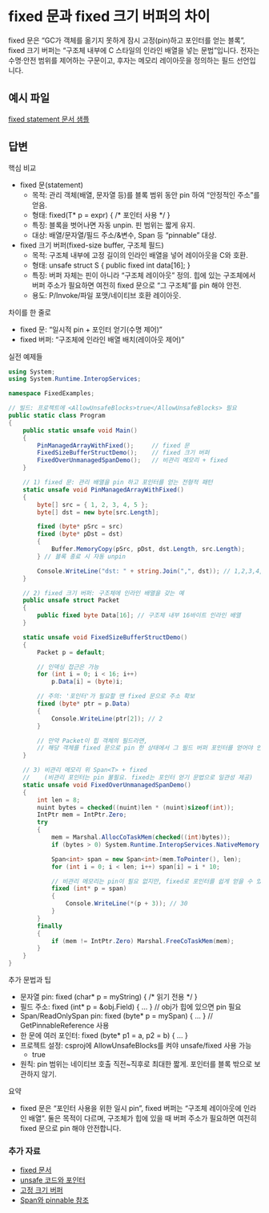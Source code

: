 # fixed 문과 fixed 크기 버퍼의 차이
fixed 문은 “GC가 객체를 옮기지 못하게 잠시 고정(pin)하고 포인터를 얻는 블록”, fixed 크기 버퍼는 “구조체 내부에 C 스타일의 인라인 배열을 넣는 문법”입니다. 전자는 수명·안전 범위를 제어하는 구문이고, 후자는 메모리 레이아웃을 정의하는 필드 선언입니다.

## 예시 파일
[fixed statement 문서 샘플](https://learn.microsoft.com/dotnet/csharp/language-reference/keywords/fixed)

## 답변
핵심 비교
- fixed 문(statement)
  - 목적: 관리 객체(배열, 문자열 등)를 블록 범위 동안 pin 하여 “안정적인 주소”를 얻음.
  - 형태: fixed(T* p = expr) { /* 포인터 사용 */ }
  - 특징: 블록을 벗어나면 자동 unpin. 핀 범위는 짧게 유지.
  - 대상: 배열/문자열/필드 주소/&변수, Span<T> 등 “pinnable” 대상.
- fixed 크기 버퍼(fixed-size buffer, 구조체 필드)
  - 목적: 구조체 내부에 고정 길이의 인라인 배열을 넣어 레이아웃을 C와 호환.
  - 형태: unsafe struct S { public fixed int data[16]; }
  - 특징: 버퍼 자체는 핀이 아니라 “구조체 레이아웃” 정의. 힙에 있는 구조체에서 버퍼 주소가 필요하면 여전히 fixed 문으로 “그 구조체”를 pin 해야 안전.
  - 용도: P/Invoke/파일 포맷/네이티브 호환 레이아웃.

차이를 한 줄로
- fixed 문: “일시적 pin + 포인터 얻기(수명 제어)”
- fixed 버퍼: “구조체에 인라인 배열 배치(레이아웃 제어)”

실전 예제들
````csharp
using System;
using System.Runtime.InteropServices;

namespace FixedExamples;

// 빌드: 프로젝트에 <AllowUnsafeBlocks>true</AllowUnsafeBlocks> 필요
public static class Program
{
    public static unsafe void Main()
    {
        PinManagedArrayWithFixed();     // fixed 문
        FixedSizeBufferStructDemo();    // fixed 크기 버퍼
        FixedOverUnmanagedSpanDemo();   // 비관리 메모리 + fixed
    }

    // 1) fixed 문: 관리 배열을 pin 하고 포인터를 얻는 전형적 패턴
    static unsafe void PinManagedArrayWithFixed()
    {
        byte[] src = { 1, 2, 3, 4, 5 };
        byte[] dst = new byte[src.Length];

        fixed (byte* pSrc = src)
        fixed (byte* pDst = dst)
        {
            Buffer.MemoryCopy(pSrc, pDst, dst.Length, src.Length);
        } // 블록 종료 시 자동 unpin

        Console.WriteLine("dst: " + string.Join(",", dst)); // 1,2,3,4,5
    }

    // 2) fixed 크기 버퍼: 구조체에 인라인 배열을 갖는 예
    public unsafe struct Packet
    {
        public fixed byte Data[16]; // 구조체 내부 16바이트 인라인 배열
    }

    static unsafe void FixedSizeBufferStructDemo()
    {
        Packet p = default;

        // 인덱싱 접근은 가능
        for (int i = 0; i < 16; i++)
            p.Data[i] = (byte)i;

        // 주의: '포인터'가 필요할 땐 fixed 문으로 주소 확보
        fixed (byte* ptr = p.Data)
        {
            Console.WriteLine(ptr[2]); // 2
        }

        // 만약 Packet이 힙 객체의 필드라면,
        // 해당 객체를 fixed 문으로 pin 한 상태에서 그 필드 버퍼 포인터를 얻어야 안전.
    }

    // 3) 비관리 메모리 위 Span<T> + fixed
    //    (비관리 포인터는 pin 불필요. fixed는 포인터 얻기 문법으로 일관성 제공)
    static unsafe void FixedOverUnmanagedSpanDemo()
    {
        int len = 8;
        nuint bytes = checked((nuint)len * (nuint)sizeof(int));
        IntPtr mem = IntPtr.Zero;
        try
        {
            mem = Marshal.AllocCoTaskMem(checked((int)bytes));
            if (bytes > 0) System.Runtime.InteropServices.NativeMemory.Clear(mem.ToPointer(), bytes);

            Span<int> span = new Span<int>(mem.ToPointer(), len);
            for (int i = 0; i < len; i++) span[i] = i * 10;

            // 비관리 메모리는 pin이 필요 없지만, fixed로 포인터를 쉽게 얻을 수 있음
            fixed (int* p = span)
            {
                Console.WriteLine(*(p + 3)); // 30
            }
        }
        finally
        {
            if (mem != IntPtr.Zero) Marshal.FreeCoTaskMem(mem);
        }
    }
}
````

추가 문법과 팁
- 문자열 pin: fixed (char* p = myString) { /* 읽기 전용 */ }
- 필드 주소: fixed (int* p = &obj.Field) { ... }  // obj가 힙에 있으면 pin 필요
- Span/ReadOnlySpan pin: fixed (byte* p = mySpan) { ... }  // GetPinnableReference 사용
- 한 문에 여러 포인터: fixed (byte* p1 = a, p2 = b) { ... }
- 프로젝트 설정: csproj에 AllowUnsafeBlocks를 켜야 unsafe/fixed 사용 가능
  - <AllowUnsafeBlocks>true</AllowUnsafeBlocks>
- 원칙: pin 범위는 네이티브 호출 직전~직후로 최대한 짧게. 포인터를 블록 밖으로 보관하지 않기.

요약
- fixed 문은 “포인터 사용을 위한 일시 pin”, fixed 버퍼는 “구조체 레이아웃에 인라인 배열”. 둘은 목적이 다르며, 구조체가 힙에 있을 때 버퍼 주소가 필요하면 여전히 fixed 문으로 pin 해야 안전합니다.

### 추가 자료
- [fixed 문서](https://learn.microsoft.com/dotnet/csharp/language-reference/keywords/fixed)
- [unsafe 코드와 포인터](https://learn.microsoft.com/dotnet/csharp/language-reference/unsafe-code)
- [고정 크기 버퍼](https://learn.microsoft.com/dotnet/csharp/language-reference/unsafe-code#fixed-size-buffers)
- [Span<T>와 pinnable 참조](https://learn.microsoft.com/dotnet/csharp/language-reference/proposals/csharp-7.3/fixed-patterns)